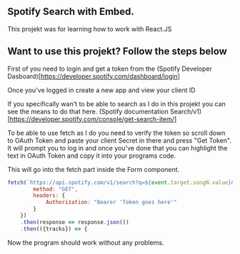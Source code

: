 ## Spotify Search with Embed.

This projekt was for learning how to work with React.JS

## Want to use this projekt? Follow the steps below

First of you need to login and get a token from the (Spotify Developer Dasboard)[https://developer.spotify.com/dashboard/login]

Once you've logged in create a new app and view your client ID

If you specifically wan't to be able to search as I do in this projekt you can see the means to do that here.
(Spotify documentation Search/v1)[https://developer.spotify.com/console/get-search-item/]

To be able to use fetch as I do you need to verify the token so scroll down to OAuth Token and paste your client Secret in there and press "Get Token".
It will prompt you to log in and once you've done that you can highlight the text in OAuth Token and copy it into your programs code.

This will go into the fetch part inside the Form component.
```js
fetch(`https://api.spotify.com/v1/search?q=${event.target.songN.value}&type=track&limit=10&offset=5`, {
        method: "GET",
        headers: {
            Authorization: "Bearer 'Token goes here'"
        }
    })
    .then(response => response.json())
    .then(({tracks}) => {
```

Now the program should work without any problems.